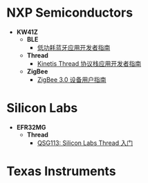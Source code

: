 # **NXP Semiconductors**

* **KW41Z**
    * **BLE**
        * [低功耗蓝牙应用开发者指南](./NXP/KW41Z/BLE/BLE%20Application%20Developer's%20Guide.md)
    * **Thread**
        * [Kinetis Thread 协议栈应用开发者指南](./NXP/KW41Z/Thread/Kinetis%20Thread%20Stack%20Application%20Developer's%20Guide.md)
    * **ZigBee**
        * [ZigBee 3.0 设备用户指南](./NXP/KW41Z/ZigBee/ZigBee%203.0%20Devices%20User%20Guide.md)


# **Silicon Labs**

* **EFR32MG**
    * **Thread**
        * [QSG113: Silicon Labs Thread 入门](./Silicon%20Labs/EFR32MG/Thread/Getting%20Started%20with%20Silicon%20Labs%20Thread.md)


# **Texas Instruments**
